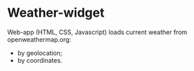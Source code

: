 # Weather-widget #

Web-app (HTML, CSS, Javascript) loads current weather from openweathermap.org:
* by geolocation;
* by coordinates.
